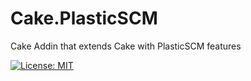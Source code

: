 # Cake.PlasticSCM
Cake Addin that extends Cake with PlasticSCM features

[![License: MIT](https://img.shields.io/badge/License-MIT-yellow.svg)](https://opensource.org/licenses/MIT)
